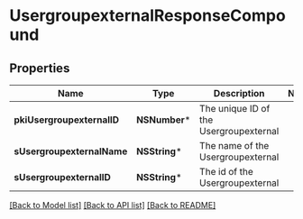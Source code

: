 # UsergroupexternalResponseCompound

## Properties
Name | Type | Description | Notes
------------ | ------------- | ------------- | -------------
**pkiUsergroupexternalID** | **NSNumber*** | The unique ID of the Usergroupexternal | 
**sUsergroupexternalName** | **NSString*** | The name of the Usergroupexternal | 
**sUsergroupexternalID** | **NSString*** | The id of the Usergroupexternal | 

[[Back to Model list]](../README.md#documentation-for-models) [[Back to API list]](../README.md#documentation-for-api-endpoints) [[Back to README]](../README.md)


